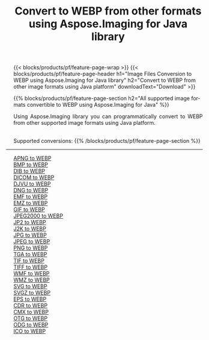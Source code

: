 ﻿---
title: Convert to WEBP from other formats using Aspose.Imaging for Java library 
weight: 3920
url: /java/conversion/to/webp 
lang: en
langdirlevel: 2
locales: zh-hans,ja,it,ru,de,es,fr,nl,id,lt,pl,pt,vi,tr,ko,zh-hant,ar,hi,th,sv,cs,uk,he
description: Using Aspose.Imaging you can convert to WEBP from other formats using Java
---

{{< blocks/products/pf/feature-page-wrap >}}
{{< blocks/products/pf/feature-page-header h1="Image Files Conversion to WEBP using Aspose.Imaging for Java library" h2="Convert to WEBP from other image formats using Java platform" downloadText="Download" >}}


{{% blocks/products/pf/feature-page-section  h2="All supported image formats convertible to WEBP using Aspose.Imaging for Java" %}}
<p align=justify>Using Aspose.Imaging library you can programmatically convert to WEBP from other supported image formats using Java platform.</p>
<br/>
Supported conversions:
{{% /blocks/products/pf/feature-page-section %}}
<div class="container-fluid productfamilypage bg-gray">
    <div class="convertypes bg-gray agp-content section">
        <div class="container">
		<hr style="margin-left:-20px;"/>
		<div class="row other-converters">
		    <div class='col-md-2 other-converter remove-lp remove-rp'><a href="/imaging/java/conversion/apng-to-webp" >APNG to WEBP</a></div>
<div class='col-md-2 other-converter remove-lp remove-rp'><a href="/imaging/java/conversion/bmp-to-webp" >BMP to WEBP</a></div>
<div class='col-md-2 other-converter remove-lp remove-rp'><a href="/imaging/java/conversion/dib-to-webp" >DIB to WEBP</a></div>
<div class='col-md-2 other-converter remove-lp remove-rp'><a href="/imaging/java/conversion/dicom-to-webp" >DICOM to WEBP</a></div>
<div class='col-md-2 other-converter remove-lp remove-rp'><a href="/imaging/java/conversion/djvu-to-webp" >DJVU to WEBP</a></div>
<div class='col-md-2 other-converter remove-lp remove-rp'><a href="/imaging/java/conversion/dng-to-webp" >DNG to WEBP</a></div>
<div class='col-md-2 other-converter remove-lp remove-rp'><a href="/imaging/java/conversion/emf-to-webp" >EMF to WEBP</a></div>
<div class='col-md-2 other-converter remove-lp remove-rp'><a href="/imaging/java/conversion/emz-to-webp" >EMZ to WEBP</a></div>
<div class='col-md-2 other-converter remove-lp remove-rp'><a href="/imaging/java/conversion/gif-to-webp" >GIF to WEBP</a></div>
<div class='col-md-2 other-converter remove-lp remove-rp'><a href="/imaging/java/conversion/jpeg2000-to-webp" >JPEG2000 to WEBP</a></div>
<div class='col-md-2 other-converter remove-lp remove-rp'><a href="/imaging/java/conversion/jp2-to-webp" >JP2 to WEBP</a></div>
<div class='col-md-2 other-converter remove-lp remove-rp'><a href="/imaging/java/conversion/j2k-to-webp" >J2K to WEBP</a></div>
<div class='col-md-2 other-converter remove-lp remove-rp'><a href="/imaging/java/conversion/jpg-to-webp" >JPG to WEBP</a></div>
<div class='col-md-2 other-converter remove-lp remove-rp'><a href="/imaging/java/conversion/jpeg-to-webp" >JPEG to WEBP</a></div>
<div class='col-md-2 other-converter remove-lp remove-rp'><a href="/imaging/java/conversion/png-to-webp" >PNG to WEBP</a></div>
<div class='col-md-2 other-converter remove-lp remove-rp'><a href="/imaging/java/conversion/tga-to-webp" >TGA to WEBP</a></div>
<div class='col-md-2 other-converter remove-lp remove-rp'><a href="/imaging/java/conversion/tif-to-webp" >TIF to WEBP</a></div>
<div class='col-md-2 other-converter remove-lp remove-rp'><a href="/imaging/java/conversion/tiff-to-webp" >TIFF to WEBP</a></div>
<div class='col-md-2 other-converter remove-lp remove-rp'><a href="/imaging/java/conversion/wmf-to-webp" >WMF to WEBP</a></div>
<div class='col-md-2 other-converter remove-lp remove-rp'><a href="/imaging/java/conversion/wmz-to-webp" >WMZ to WEBP</a></div>
<div class='col-md-2 other-converter remove-lp remove-rp'><a href="/imaging/java/conversion/svg-to-webp" >SVG to WEBP</a></div>
<div class='col-md-2 other-converter remove-lp remove-rp'><a href="/imaging/java/conversion/svgz-to-webp" >SVGZ to WEBP</a></div>
<div class='col-md-2 other-converter remove-lp remove-rp'><a href="/imaging/java/conversion/eps-to-webp" >EPS to WEBP</a></div>
<div class='col-md-2 other-converter remove-lp remove-rp'><a href="/imaging/java/conversion/cdr-to-webp" >CDR to WEBP</a></div>
<div class='col-md-2 other-converter remove-lp remove-rp'><a href="/imaging/java/conversion/cmx-to-webp" >CMX to WEBP</a></div>
<div class='col-md-2 other-converter remove-lp remove-rp'><a href="/imaging/java/conversion/otg-to-webp" >OTG to WEBP</a></div>
<div class='col-md-2 other-converter remove-lp remove-rp'><a href="/imaging/java/conversion/odg-to-webp" >ODG to WEBP</a></div>
<div class='col-md-2 other-converter remove-lp remove-rp'><a href="/imaging/java/conversion/ico-to-webp" >ICO to WEBP</a></div>
                </div>
        </div>
    </div>
</div>
<br/>

